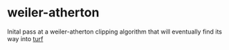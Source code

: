 weiler-atherton
===============

Inital pass at a weiler-atherton clipping algorithm that will eventually find its way into [turf](https://github.com/Turfjs/turf)
